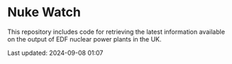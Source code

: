# Nuke Watch

This repository includes code for retrieving the latest information available on the output of EDF nuclear power plants in the UK.

Last updated: 2024-09-08 01:07